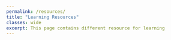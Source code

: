 ```yaml
---
permalink: /resources/
title: "Learning Resources"
classes: wide
excerpt: This page contains different resource for learning
---
```


